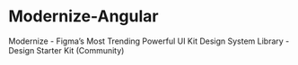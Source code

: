 # Modernize-Angular
Modernize - Figma’s Most Trending Powerful UI Kit Design System Library - Design Starter Kit (Community)

